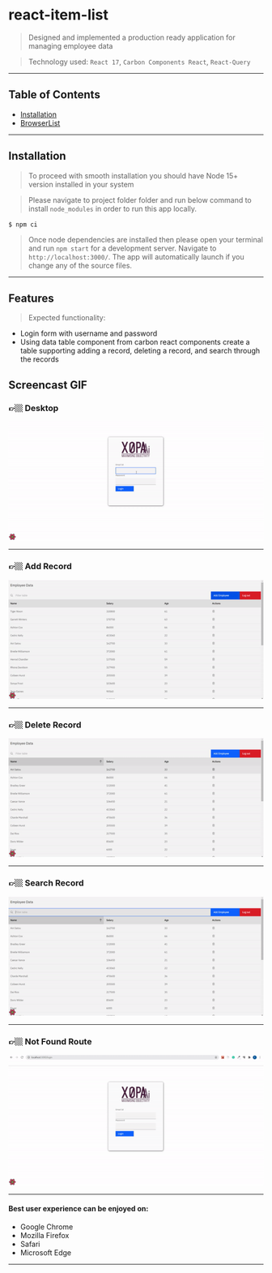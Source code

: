 # react-item-list

> Designed and implemented a production ready application for managing employee data

> Technology used: `React 17`, `Carbon Components React`, `React-Query`

---

## Table of Contents

- [Installation](#installation)
- [BrowserList](#browserlist)

---

## Installation

> To proceed with smooth installation you should have Node 15+ version installed in your system

> Please navigate to project folder folder and run below command to install `node_modules` in order to run this app locally.

```shell
$ npm ci
```

> Once node dependencies are installed then please open your terminal and run `npm start` for a development server.
> Navigate to `http://localhost:3000/`.
> The app will automatically launch if you change any of the source files.

---

## Features

> Expected functionality:

- Login form with username and password
- Using data table component from carbon react components create a table supporting adding a record, deleting a record, and search
  through the records

## Screencast GIF

### 👉🏼 Desktop

![Desktop](./gifs/desktop.gif)

---

### 👉🏼 Add Record

![Add](./gifs/add-record.gif)

---

### 👉🏼 Delete Record

![Delete](./gifs/delete-record.gif)

---

### 👉🏼 Search Record

![Search](./gifs/search-record.gif)

---

### 👉🏼 Not Found Route

![NotFound](./gifs/not-found.gif)

---

#### Best user experience can be enjoyed on:

- Google Chrome
- Mozilla Firefox
- Safari
- Microsoft Edge

---
